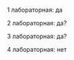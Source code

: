 <!-- Выполнение заданий по ТМП_ИБ -->
1 лабораторная: да

2 лабораторная: да?

3 лабораторная: да?

4 лабораторная: нет
